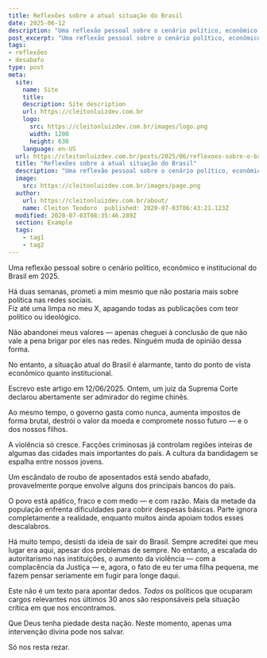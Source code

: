 ```yaml
---
title: Reflexões sobre a atual situação do Brasil
date: 2025-06-12
description: "Uma reflexão pessoal sobre o cenário político, econômico e institucional do Brasil em 2025."
post_excerpt: "Uma reflexão pessoal sobre o cenário político, econômico e institucional do Brasil em 2025."
tags:
- reflexões
- desabafo
type: post
meta:
  site:
    name: Site
    title:
    description: Site description
    url: https://cleitonluizdev.com.br
    logo:
      src: https://cleitonluizdev.com.br/images/logo.png
      width: 1200
      height: 630
    language: en-US
  url: https://cleitonluizdev.com.br/posts/2025/06/reflexoes-sobre-o-brasl-atual/
  title: "Reflexões sobre a atual situação do Brasil"
  description: "Uma reflexão pessoal sobre o cenário político, econômico e institucional do Brasil em 2025."
  image:
    src: https://cleitonluizdev.com.br/images/page.png
  author:
    url: https://cleitonluizdev.com.br/about/
    name: Cleiton Teodoro  published: 2020-07-03T06:43:21.123Z
  modified: 2020-07-03T08:35:46.289Z
  section: Example
  tags:
    - tag1
    - tag2
---
```

Uma reflexão pessoal sobre o cenário político, econômico e institucional do Brasil em 2025.
<!-- excerpt -->

Há duas semanas, prometi a mim mesmo que não postaria mais sobre política nas redes sociais.  
Fiz até uma limpa no meu X, apagando todas as publicações com teor político ou ideológico.

Não abandonei meus valores — apenas cheguei à conclusão de que não vale a pena brigar por eles nas redes. Ninguém muda de opinião dessa forma.

No entanto, a situação atual do Brasil é alarmante, tanto do ponto de vista econômico quanto institucional.

Escrevo este artigo em 12/06/2025. Ontem, um juiz da Suprema Corte declarou abertamente ser admirador do regime chinês.

Ao mesmo tempo, o governo gasta como nunca, aumenta impostos de forma brutal, destrói o valor da moeda e compromete nosso futuro — e o dos nossos filhos.

A violência só cresce. Facções criminosas já controlam regiões inteiras de algumas das cidades mais importantes do país. A cultura da bandidagem se espalha entre nossos jovens.

Um escândalo de roubo de aposentados está sendo abafado, provavelmente porque envolve alguns dos principais bancos do país.

O povo está apático, fraco e com medo — e com razão. Mais da metade da população enfrenta dificuldades para cobrir despesas básicas. Parte ignora completamente a realidade, enquanto muitos ainda apoiam todos esses descalabros.

Há muito tempo, desisti da ideia de sair do Brasil. Sempre acreditei que meu lugar era aqui, apesar dos problemas de sempre. No entanto, a escalada do autoritarismo nas instituições, o aumento da violência — com a complacência da Justiça — e, agora, o fato de eu ter uma filha pequena, me fazem pensar seriamente em fugir para longe daqui.

Este não é um texto para apontar dedos. *Todos* os políticos que ocuparam cargos relevantes nos últimos 30 anos são responsáveis pela situação crítica em que nos encontramos.

Que Deus tenha piedade desta nação. Neste momento, apenas uma intervenção divina pode nos salvar.

Só nos resta rezar.
